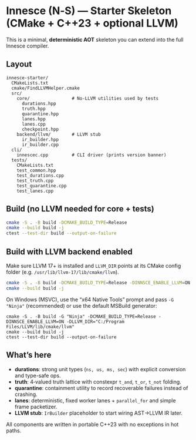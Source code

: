 # Innesce (N‑S) — Starter Skeleton (CMake + C++23 + optional LLVM)

This is a minimal, **deterministic AOT** skeleton you can extend into the full Innesce compiler.

## Layout
```
innesce-starter/
  CMakeLists.txt
  cmake/FindLLVMHelper.cmake
  src/
    core/                # No-LLVM utilities used by tests
      durations.hpp
      truth.hpp
      quarantine.hpp
      lanes.hpp
      lanes.cpp
      checkpoint.hpp
    backend/llvm/        # LLVM stub
      ir_builder.hpp
      ir_builder.cpp
  cli/
    innescec.cpp         # CLI driver (prints version banner)
  tests/
    CMakeLists.txt
    test_common.hpp
    test_durations.cpp
    test_truth.cpp
    test_quarantine.cpp
    test_lanes.cpp
```

## Build (no LLVM needed for core + tests)
```bash
cmake -S . -B build -DCMAKE_BUILD_TYPE=Release
cmake --build build -j
ctest --test-dir build --output-on-failure
```

## Build with LLVM backend enabled
Make sure LLVM 17+ is installed and `LLVM_DIR` points at its CMake config folder (e.g. `/usr/lib/llvm-17/lib/cmake/llvm`).

```bash
cmake -S . -B build -DCMAKE_BUILD_TYPE=Release -DINNSCE_ENABLE_LLVM=ON -DLLVM_DIR=/path/to/llvm/cmake
cmake --build build -j
```

On Windows (MSVC), use the “x64 Native Tools” prompt and pass `-G "Ninja"` (recommended) or use the default MSBuild generator:
```pwsh
cmake -S . -B build -G "Ninja" -DCMAKE_BUILD_TYPE=Release -DINNSCE_ENABLE_LLVM=ON -DLLVM_DIR="C:/Program Files/LLVM/lib/cmake/llvm"
cmake --build build -j
ctest --test-dir build --output-on-failure
```

## What’s here
- **durations**: strong unit types (`ns, us, ms, sec`) with explicit conversion and type-safe ops.
- **truth**: 4‑valued truth lattice with constexpr `t_and`, `t_or`, `t_not` folding.
- **quarantine**: containment utility to record recoverable failures instead of crashing.
- **lanes**: deterministic, fixed worker lanes + `parallel_for` and simple frame packetizer.
- **LLVM stub**: `IrBuilder` placeholder to start wiring AST→LLVM IR later.

All components are written in portable C++23 with no exceptions in hot paths.
